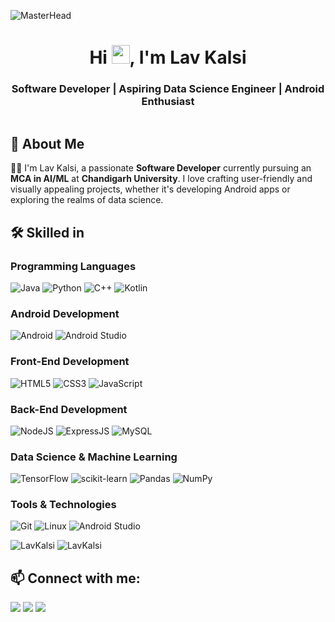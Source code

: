 ![MasterHead](https://user-images.githubusercontent.com/74038190/225813708-98b745f2-7d22-48cf-9150-083f1b00d6c9.gif)

<h1 align="center">Hi <img src="https://media.giphy.com/media/hvRJCLFzcasrR4ia7z/giphy.gif" width="29px" height="30px" />, I'm Lav Kalsi</h1>
<h3 align="center">Software Developer | Aspiring Data Science Engineer | Android Enthusiast</h3>

<a href="https://github.com/LavKalsi"><img src="https://komarev.com/ghpvc/?username=LavKalsi&style=flat-square&color=blue" alt=""/></a>

## 🚀 About Me

👨‍💻 I'm Lav Kalsi, a passionate **Software Developer** currently pursuing an **MCA in AI/ML** at **Chandigarh University**. I love crafting user-friendly and visually appealing projects, whether it's developing Android apps or exploring the realms of data science.

## 🛠️ Skilled in

### Programming Languages

![Java](https://img.shields.io/badge/Java-ED8B00?style=for-the-badge&logo=java&logoColor=white)
![Python](https://img.shields.io/badge/Python-3776AB?style=for-the-badge&logo=python&logoColor=white)
![C++](https://img.shields.io/badge/C++-00599C?style=for-the-badge&logo=cplusplus&logoColor=white)
![Kotlin](https://img.shields.io/badge/Kotlin-0095D5?style=for-the-badge&logo=kotlin&logoColor=white)

### Android Development

![Android](https://img.shields.io/badge/Android-3DDC84?style=for-the-badge&logo=android&logoColor=white)
![Android Studio](https://img.shields.io/badge/Android_Studio-3DDC84?style=for-the-badge&logo=android-studio&logoColor=white)

### Front-End Development

![HTML5](https://img.shields.io/badge/HTML5-E34F26?style=for-the-badge&logo=html5&logoColor=white)
![CSS3](https://img.shields.io/badge/CSS3-1572B6?style=for-the-badge&logo=css3&logoColor=white)
![JavaScript](https://img.shields.io/badge/JavaScript-323330?style=for-the-badge&logo=javascript&logoColor=F7DF1E)

### Back-End Development

![NodeJS](https://img.shields.io/badge/Node.js-339933?style=for-the-badge&logo=nodedotjs&logoColor=white)
![ExpressJS](https://img.shields.io/badge/Express.js-000000?style=for-the-badge&logo=express&logoColor=white)
![MySQL](https://img.shields.io/badge/MySQL-00000F?style=for-the-badge&logo=mysql&logoColor=white)

### Data Science & Machine Learning

![TensorFlow](https://img.shields.io/badge/TensorFlow-FF6F00?style=for-the-badge&logo=tensorflow&logoColor=white)
![scikit-learn](https://img.shields.io/badge/scikit--learn-%23F7931E.svg?style=for-the-badge&logo=scikit-learn&logoColor=white)
![Pandas](https://img.shields.io/badge/Pandas-150458?style=for-the-badge&logo=pandas&logoColor=white)
![NumPy](https://img.shields.io/badge/NumPy-013243?style=for-the-badge&logo=numpy&logoColor=white)

### Tools & Technologies

![Git](https://img.shields.io/badge/Git-E44C30?style=for-the-badge&logo=git&logoColor=white)
![Linux](https://img.shields.io/badge/Linux-FCC624?style=for-the-badge&logo=linux&logoColor=black)
![Android Studio](https://img.shields.io/badge/Android_Studio-3DDC84?style=for-the-badge&logo=android-studio&logoColor=white)

<img src="https://github-readme-stats.vercel.app/api?username=LavKalsi&show_icons=true&include_all_commits=true&theme=highcontrast&locale=en" alt="LavKalsi" />
<img src="https://github-readme-stats.vercel.app/api/top-langs?username=LavKalsi&show_icons=true&theme=lowcontrast&locale=en&layout=compact" alt="LavKalsi" />

## 📫 Connect with me:

<p align="center">

[<img src="https://img.shields.io/badge/LinkedIn-%230077B5.svg?style=for-the-badge&logo=linkedin&logoColor=white" />](https://www.linkedin.com/in/your-profile-link)
[<img src="https://img.shields.io/badge/GitHub-%2312100E.svg?style=for-the-badge&logo=github&logoColor=white" />](https://github.com/LavKalsi)
[<img src="https://img.shields.io/badge/Portfolio-%23000000.svg?style=for-the-badge&logo=google-chrome&logoColor=white" />](https://your-portfolio-link.com)

</p>
